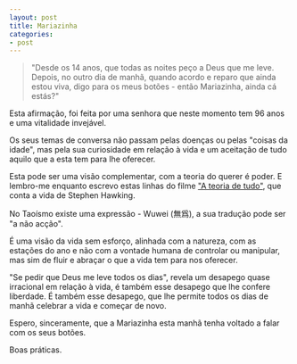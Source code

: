 ```yaml
---
layout: post 
title: Mariazinha
categories:
- post
---
```

>"Desde os 14 anos, que todas as noites peço a Deus que me leve. Depois, no outro dia de manhã, quando acordo e reparo que ainda estou viva, digo para os meus botões - então Mariazinha, ainda cá estás?"

Esta afirmação, foi feita por uma senhora que neste momento tem 96 anos e uma vitalidade invejável. 

Os seus temas de conversa não passam pelas doenças ou pelas "coisas da idade", mas pela sua curiosidade em relação à vida e um aceitação de tudo aquilo que a esta tem para lhe oferecer. 

Esta pode ser uma visão complementar, com a teoria do querer é poder. E lembro-me enquanto escrevo estas linhas do filme ["A teoria de tudo"](https://www.youtube.com/watch?v=LUayjO_KgsQ), que conta a vida de Stephen Hawking.

No Taoísmo existe uma expressão - Wuwei (無爲), a sua tradução pode ser "a não acção".

É uma visão da vida sem esforço, alinhada com a natureza, com as estações do ano e não com a vontade humana de controlar ou manipular, mas sim de fluir e abraçar o que a vida tem para nos oferecer. 

"Se pedir que Deus me leve todos os dias", revela um desapego quase irracional em relação à vida, é também esse desapego que lhe confere liberdade. É também esse desapego, que lhe permite todos os dias de manhã celebrar a vida e começar de novo. 

Espero, sinceramente, que a Mariazinha esta manhã tenha voltado a falar com os seus botões.  

Boas práticas. 
